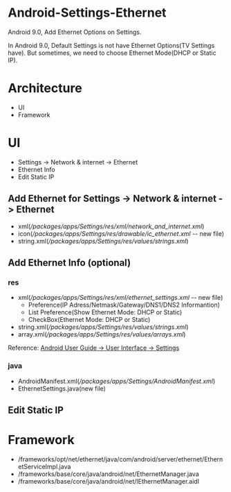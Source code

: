 # Android-Settings-Ethernet
Android 9.0, Add Ethernet Options on Settings.

In Android 9.0, Default Settings is not have Ethernet Options(TV Settings have). 
But sometimes, we need to choose Ethernet Mode(DHCP or Static IP).

# Architecture
- UI
- Framework

# UI
- Settings -> Network & internet -> Ethernet
- Ethernet Info 
- Edit Static IP 

## Add Ethernet for Settings -> Network & internet -> Ethernet

- xml(*/packages/apps/Settings/res/xml/network_and_internet.xml*)
- icon(*/packages/apps/Settings/res/drawable/ic_ethernet.xml*  -- new file)
- string.xml(*/packages/apps/Settings/res/values/strings.xml*)


## Add Ethernet Info (optional)

### res

- xml(*/packages/apps/Settings/res/xml/ethernet_settings.xml* -- new file)
  - Preference(IP Adress/Netmask/Gateway/DNS1/DNS2 Informantion)
  - List Preference(Show Ethernet Mode: DHCP or Static)
  - CheckBox(Ethernet Mode: DHCP or Static)
- string.xml(*/packages/apps/Settings/res/values/strings.xml*)
- array.xml(*/packages/apps/Settings/res/values/arrays.xml*)


Reference:
[Android User Guide -> User Interface -> Settings](https://developer.android.com/guide/topics/ui/settings)

### java
- AndroidManifest.xml(*/packages/apps/Settings/AndroidManifest.xml*)
- EthernetSettings.java(new file)

## Edit Static IP




# Framework
- /frameworks/opt/net/ethernet/java/com/android/server/ethernet/EthernetServiceImpl.java
- /frameworks/base/core/java/android/net/EthernetManager.java
- /frameworks/base/core/java/android/net/IEthernetManager.aidl
